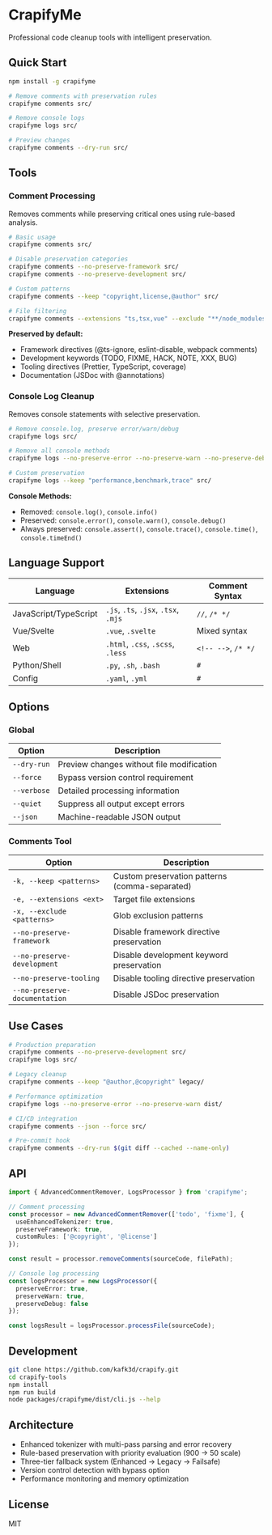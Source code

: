 # CrapifyMe

Professional code cleanup tools with intelligent preservation.

## Quick Start

```bash
npm install -g crapifyme

# Remove comments with preservation rules
crapifyme comments src/

# Remove console logs
crapifyme logs src/

# Preview changes
crapifyme comments --dry-run src/
```

## Tools

### Comment Processing

Removes comments while preserving critical ones using rule-based analysis.

```bash
# Basic usage
crapifyme comments src/

# Disable preservation categories  
crapifyme comments --no-preserve-framework src/
crapifyme comments --no-preserve-development src/

# Custom patterns
crapifyme comments --keep "copyright,license,@author" src/

# File filtering
crapifyme comments --extensions "ts,tsx,vue" --exclude "**/node_modules/**" src/
```

**Preserved by default:**
- Framework directives (@ts-ignore, eslint-disable, webpack comments)
- Development keywords (TODO, FIXME, HACK, NOTE, XXX, BUG)
- Tooling directives (Prettier, TypeScript, coverage)
- Documentation (JSDoc with @annotations)

### Console Log Cleanup

Removes console statements with selective preservation.

```bash
# Remove console.log, preserve error/warn/debug
crapifyme logs src/

# Remove all console methods
crapifyme logs --no-preserve-error --no-preserve-warn --no-preserve-debug src/

# Custom preservation
crapifyme logs --keep "performance,benchmark,trace" src/
```

**Console Methods:**
- Removed: `console.log()`, `console.info()`
- Preserved: `console.error()`, `console.warn()`, `console.debug()`
- Always preserved: `console.assert()`, `console.trace()`, `console.time()`, `console.timeEnd()`

## Language Support

| Language | Extensions | Comment Syntax |
|----------|------------|----------------|
| JavaScript/TypeScript | `.js`, `.ts`, `.jsx`, `.tsx`, `.mjs` | `//`, `/* */` |
| Vue/Svelte | `.vue`, `.svelte` | Mixed syntax |
| Web | `.html`, `.css`, `.scss`, `.less` | `<!-- -->`, `/* */` |
| Python/Shell | `.py`, `.sh`, `.bash` | `#` |
| Config | `.yaml`, `.yml` | `#` |

## Options

### Global
| Option | Description |
|--------|-------------|
| `--dry-run` | Preview changes without file modification |
| `--force` | Bypass version control requirement |
| `--verbose` | Detailed processing information |
| `--quiet` | Suppress all output except errors |
| `--json` | Machine-readable JSON output |

### Comments Tool
| Option | Description |
|--------|-------------|
| `-k, --keep <patterns>` | Custom preservation patterns (comma-separated) |
| `-e, --extensions <ext>` | Target file extensions |
| `-x, --exclude <patterns>` | Glob exclusion patterns |
| `--no-preserve-framework` | Disable framework directive preservation |
| `--no-preserve-development` | Disable development keyword preservation |
| `--no-preserve-tooling` | Disable tooling directive preservation |
| `--no-preserve-documentation` | Disable JSDoc preservation |

## Use Cases

```bash
# Production preparation
crapifyme comments --no-preserve-development src/
crapifyme logs src/

# Legacy cleanup
crapifyme comments --keep "@author,@copyright" legacy/

# Performance optimization
crapifyme logs --no-preserve-error --no-preserve-warn dist/

# CI/CD integration
crapifyme comments --json --force src/

# Pre-commit hook
crapifyme comments --dry-run $(git diff --cached --name-only)
```

## API

```typescript
import { AdvancedCommentRemover, LogsProcessor } from 'crapifyme';

// Comment processing
const processor = new AdvancedCommentRemover(['todo', 'fixme'], {
  useEnhancedTokenizer: true,
  preserveFramework: true,
  customRules: ['@copyright', '@license']
});

const result = processor.removeComments(sourceCode, filePath);

// Console log processing
const logsProcessor = new LogsProcessor({
  preserveError: true,
  preserveWarn: true,
  preserveDebug: false
});

const logsResult = logsProcessor.processFile(sourceCode);
```

## Development

```bash
git clone https://github.com/kafk3d/crapify.git
cd crapify-tools
npm install
npm run build
node packages/crapifyme/dist/cli.js --help
```

## Architecture

- Enhanced tokenizer with multi-pass parsing and error recovery
- Rule-based preservation with priority evaluation (900 → 50 scale)
- Three-tier fallback system (Enhanced → Legacy → Failsafe)
- Version control detection with bypass option
- Performance monitoring and memory optimization

## License

MIT